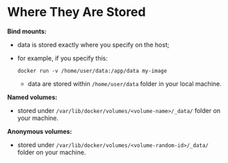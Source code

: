 # Where They Are Stored

**Bind mounts:**

- data is stored exactly where you specify on the host;
- for example, if you specify this: 

    ```commandline
    docker run -v /home/user/data:/app/data my-image
    ```
    - data are stored within `/home/user/data` folder in your local machine.

**Named volumes:**

- stored under `/var/lib/docker/volumes/<volume-name>/_data/` folder on your machine.

**Anonymous volumes:**

- stored under `/var/lib/docker/volumes/<volume-random-id>/_data/` folder on your machine.
